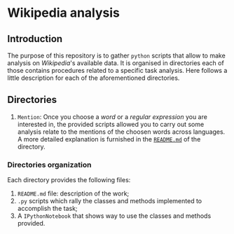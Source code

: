 # Wikipedia analysis

## Introduction
The purpose of this repository is to gather `python` scripts that allow to make analysis on *Wikipedia*'s available data. It is organised in directories each of those contains procedures related to a specific task analysis. Here follows a little description for each of the aforementioned directories.

## Directories
1. `Mention`: Once you choose a *word* or a *regular expression* you are interested in, the provided scripts allowed you to carry out some analysis relate to the mentions of the choosen words across languages. A more detailed explanation is furnished in the [`README.md`](https://github.com/CriMenghini/Wikipedia/blob/master/Mention/README.md) of the directory.

### Directories organization

Each directory provides the following files:

1. `README.md` file: description of the work;
2. `.py` scripts which rally the classes and methods implemented to accomplish the task;
3. A `IPythonNotebook` that shows way to use the classes and methods provided.

